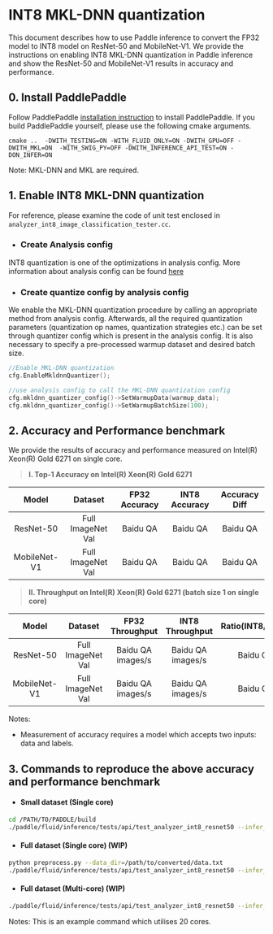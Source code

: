 # INT8 MKL-DNN quantization 

This document describes how to use Paddle inference to convert the FP32 model to INT8 model on ResNet-50 and MobileNet-V1. We provide the instructions on enabling INT8 MKL-DNN quantization in Paddle inference and show the ResNet-50 and MobileNet-V1 results in accuracy and performance.

## 0. Install PaddlePaddle 
Follow PaddlePaddle [installation instruction](https://github.com/PaddlePaddle/models/tree/develop/fluid/PaddleCV/image_classification#installation) to install PaddlePaddle. If you build PaddlePaddle yourself, please use the following cmake arguments. 
```
cmake ..  -DWITH_TESTING=ON -WITH_FLUID_ONLY=ON -DWITH_GPU=OFF -DWITH_MKL=ON  -WITH_SWIG_PY=OFF -DWITH_INFERENCE_API_TEST=ON -DON_INFER=ON

```  
Note: MKL-DNN and MKL are required.

## 1. Enable INT8 MKL-DNN quantization 
For reference, please examine the code of unit test enclosed in `analyzer_int8_image_classification_tester.cc`.

* ### Create Analysis config
INT8 quantization is one of the optimizations in analysis config. More information about analysis config can be found [here](https://github.com/PaddlePaddle/FluidDoc/blob/develop/doc/fluid/advanced_usage/deploy/inference/native_infer_en.md#upgrade-performance-based-on-contribanalysisconfig-prerelease) 

* ### Create quantize config by analysis config
We enable the MKL-DNN quantization procedure by calling an appropriate method from analysis config. Afterwards, all the required quantization parameters (quantization op names, quantization strategies etc.) can be set through quantizer config which is present in the analysis config. It is also necessary to specify a pre-processed warmup dataset and desired batch size.

```cpp
//Enable MKL-DNN quantization
cfg.EnableMkldnnQuantizer();

//use analysis config to call the MKL-DNN quantization config
cfg.mkldnn_quantizer_config()->SetWarmupData(warmup_data); 
cfg.mkldnn_quantizer_config()->SetWarmupBatchSize(100);
```

## 2. Accuracy and Performance benchmark

We provide the results of accuracy and performance measured on Intel(R) Xeon(R) Gold 6271 on single core.

   >**I. Top-1 Accuracy on Intel(R) Xeon(R) Gold 6271**

| Model  | Dataset  | FP32 Accuracy  | INT8 Accuracy  | Accuracy Diff  |
| :------------: | :------------: | :------------: | :------------: | :------------: |
| ResNet-50  | Full ImageNet Val  |  Baidu QA  | Baidu QA  | Baidu QA |
| MobileNet-V1 | Full ImageNet Val  | Baidu QA  | Baidu QA  | Baidu QA  |

   >**II. Throughput on Intel(R) Xeon(R) Gold 6271 (batch size 1 on single core)**

| Model  | Dataset  | FP32 Throughput  | INT8 Throughput  |  Ratio(INT8/FP32)  |
| :------------: | :------------: | :------------: | :------------: | :------------: |
| ResNet-50  | Full ImageNet Val  |  Baidu QA images/s | Baidu QA images/s | Baidu QA |
| MobileNet-V1 | Full ImageNet Val  | Baidu QA images/s | Baidu QA images/s | Baidu QA  |

Notes:
* Measurement of accuracy requires a model which accepts two inputs: data and labels.

## 3. Commands to reproduce the above accuracy and performance benchmark

* #### Small dataset (Single core)
```bash
cd /PATH/TO/PADDLE/build
./paddle/fluid/inference/tests/api/test_analyzer_int8_resnet50 --infer_model=third_party/inference_demo/int8/resnet50/model --infer_data=third_party/inference_demo/int8/data.txt --paddle_num_threads=1 
```
* #### Full dataset (Single core) (WIP)
```bash
python preprocess.py --data_dir=/path/to/converted/data.txt
./paddle/fluid/inference/tests/api/test_analyzer_int8_resnet50 --infer_model=third_party/inference_demo/int8/resnet50/model --infer_data=/path/to/converted/data.txt --paddle_num_threads=1 --test_all_data
```
* #### Full dataset (Multi-core) (WIP)
```bash
./paddle/fluid/inference/tests/api/test_analyzer_int8_resnet50 --infer_model=third_party/inference_demo/int8/resnet50/model --infer_data=/path/to/converted/data.txt --paddle_num_threads=20 --test_all_data
```
Notes: This is an example command which utilises 20 cores.
